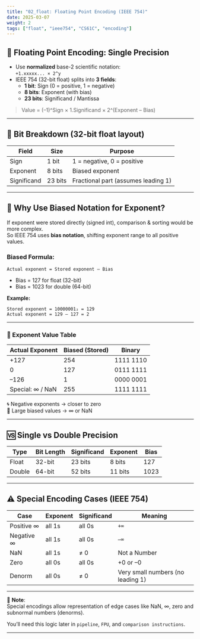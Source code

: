 ```yaml
---
title: "02_float: Floating Point Encoding (IEEE 754)"
date: 2025-03-07
weight: 2
tags: ["float", "ieee754", "CS61C", "encoding"]
---
```


## 🔢 Floating Point Encoding: Single Precision

- Use **normalized** base-2 scientific notation:  
  `+1.xxxxx... × 2^y`
- IEEE 754 (32-bit float) splits into **3 fields**:  
  - **1 bit**: Sign (0 = positive, 1 = negative)  
  - **8 bits**: Exponent (with bias)  
  - **23 bits**: Significand / Mantissa  

> Value = (–1)^Sign × 1.Significand × 2^(Exponent – Bias)

---

## 📌 Bit Breakdown (32-bit float layout)

| Field | Size | Purpose |
|-------|------|---------|
| Sign | 1 bit | 1 = negative, 0 = positive |
| Exponent | 8 bits | Biased exponent |
| Significand | 23 bits | Fractional part (assumes leading 1) |

---

## 🧠 Why Use Biased Notation for Exponent?

If exponent were stored directly (signed int), comparison & sorting would be more complex.  
So IEEE 754 uses **bias notation**, shifting exponent range to all positive values.

### Biased Formula:

```
Actual exponent = Stored exponent – Bias
```

- Bias = 127 for float (32-bit)  
- Bias = 1023 for double (64-bit)  

**Example:**

```
Stored exponent = 10000001₂ = 129  
Actual exponent = 129 – 127 = 2
```

---

### 🧭 Exponent Value Table

| Actual Exponent | Biased (Stored) | Binary |
|-----------------|------------------|--------|
| +127 | 254 | 1111 1110 |
| 0    | 127 | 0111 1111 |
| –126 | 1   | 0000 0001 |
| Special: ∞ / NaN | 255 | 1111 1111 |

🌀 Negative exponents → closer to zero  
🧊 Large biased values → ∞ or NaN

---

## 🆚 Single vs Double Precision

| Type | Bit Length | Significand | Exponent | Bias |
|------|------------|-------------|----------|------|
| Float | 32-bit | 23 bits | 8 bits | 127 |
| Double | 64-bit | 52 bits | 11 bits | 1023 |

---

## ⚠️ Special Encoding Cases (IEEE 754)

| Case | Exponent | Significand | Meaning |
|------|----------|-------------|---------|
| Positive ∞ | all 1s | all 0s | `+∞` |
| Negative ∞ | all 1s | all 0s | `–∞` |
| NaN | all 1s | ≠ 0 | Not a Number |
| Zero | all 0s | all 0s | +0 or –0 |
| Denorm | all 0s | ≠ 0 | Very small numbers (no leading 1) |

---

📌 **Note**:  
Special encodings allow representation of edge cases like NaN, ∞, zero and subnormal numbers (denorms).  

You’ll need this logic later in `pipeline`, `FPU`, and `comparison instructions`.

---